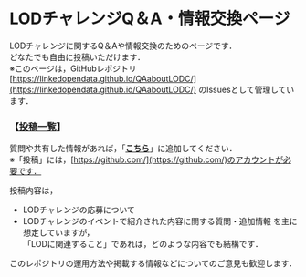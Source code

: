 # LODチャレンジQ＆A・情報交換ページ
LODチャレンジに関するQ＆Aや情報交換のためのページです．  
どなたでも自由に投稿いただけます．  
※このページは，GitHubレポジトリ[https://linkedopendata.github.io/QAaboutLODC/](https://linkedopendata.github.io/QAaboutLODC/) のIssuesとして管理しています．

### 【[投稿一覧](https://github.com/LinkedOpenData/QAaboutLODC/issues)】 

質問や共有した情報があれば，「**[こちら](https://github.com/LinkedOpenData/QAaboutLODC/issues/new/choose)**」に追加してください．   
※「投稿」には，[https://github.com/](https://github.com/)のアカウントが必要です．

投稿内容は，
- LODチャレンジの応募について
- LODチャレンジのイベントで紹介された内容に関する質問・追加情報
を主に想定していますが，  
「LODに関連すること」であれば，どのような内容でも結構です． 

このレポジトリの運用方法や掲載する情報などについてのご意見も歓迎します．
